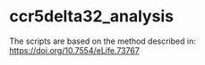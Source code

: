 # ccr5delta32_analysis

The scripts are based on the method described in: https://doi.org/10.7554/eLife.73767
